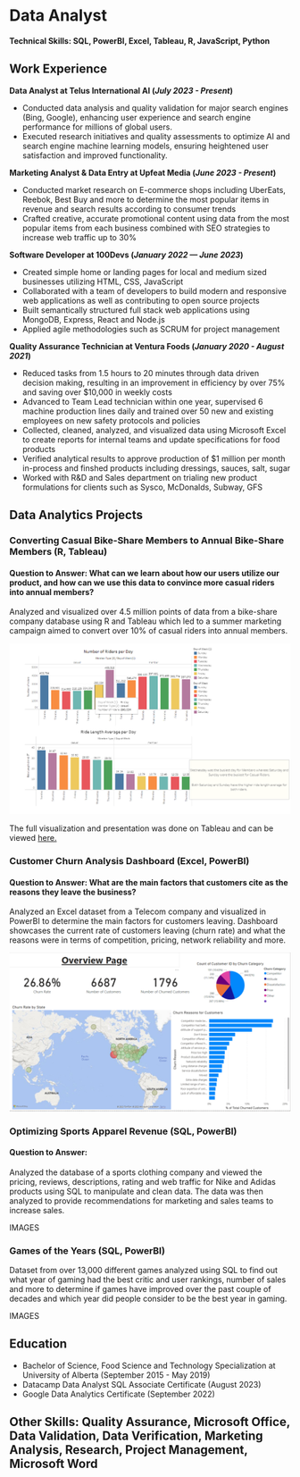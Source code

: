 # Data Analyst

#### Technical Skills: SQL, PowerBI, Excel, Tableau, R, JavaScript, Python


## Work Experience
**Data Analyst at Telus International AI (_July 2023 - Present_)**
- Conducted data analysis and quality validation for major search engines (Bing, Google), enhancing user experience and search engine performance for millions of global users.
- Executed research initiatives and quality assessments to optimize AI and search engine machine learning models, ensuring heightened user satisfaction and improved functionality.
  

**Marketing Analyst & Data Entry at Upfeat Media (_June 2023 - Present_)**
- Conducted market research on E-commerce shops including UberEats, Reebok, Best Buy and more to determine the most popular items in revenue and search results according to consumer trends
- Crafted creative, accurate promotional content using data from the most popular items from each business combined with SEO strategies to increase web traffic up to 30%

  

**Software Developer at 100Devs (_January 2022 — June 2023_)**
- Created simple home or landing pages for local and medium sized businesses utilizing HTML, CSS, JavaScript
-	Collaborated with a team of developers to build modern and responsive web applications as well as contributing to open source projects
- Built semantically structured full stack web applications using MongoDB, Express, React and Node.js
-	Applied agile methodologies such as SCRUM for project management
  

**Quality Assurance Technician at Ventura Foods (_January 2020 - August 2021_)**
- Reduced tasks from 1.5 hours to 20 minutes through data driven decision making, resulting in an improvement in efficiency by over 75% and saving over $10,000 in weekly costs
- Advanced to Team Lead technician within one year, supervised 6 machine production lines daily and trained over 50 new and existing employees on new safety protocols and policies
- Collected, cleaned, analyzed, and visualized data using Microsoft Excel to create reports for internal teams and update specifications for food products
- Verified analytical results to approve production of $1 million per month in-process and finshed products including dressings, sauces, salt, sugar
- Worked with R&D and Sales department on trialing new product formulations for clients such as Sysco, McDonalds, Subway, GFS
  


## Data Analytics Projects
### Converting Casual Bike-Share Members to Annual Bike-Share Members (R, Tableau)
#### Question to Answer: What can we learn about how our users utilize our product, and how can we use this data to convince more casual riders into annual members?

Analyzed and visualized over 4.5 million points of data from a bike-share company database using R and Tableau which led to a summer marketing campaign aimed to convert over 10% of casual riders into annual members.

![Tableau Image](/assets/Bike%20Share%20Tableau%20Image.PNG)

The full visualization and presentation was done on Tableau and can be viewed [here.](https://public.tableau.com/app/profile/visan2980/viz/DataAnalyticsProjectDashboard/Story1#1)

### Customer Churn Analysis Dashboard (Excel, PowerBI)
#### Question to Answer: What are the main factors that customers cite as the reasons they leave the business?

Analyzed an Excel dataset from a Telecom company and visualized in PowerBI to determine the main factors for customers leaving. Dashboard showcases the current rate of customers leaving (churn rate) and what the reasons were in terms of competition, pricing, network reliability and more. 

![Customer Churn Dashboard](/assets/Churning%20Customers%20Analysis%20Dashboard.PNG)


### Optimizing Sports Apparel Revenue (SQL, PowerBI)
#### Question to Answer:

Analyzed the database of a sports clothing company and viewed the pricing, reviews, descriptions, rating and web traffic for Nike and Adidas products using SQL to manipulate and clean data. The data was then analyzed to provide recommendations for marketing and sales teams to increase sales. 

IMAGES

### Games of the Years (SQL, PowerBI)

Dataset from over 13,000 different games analyzed using SQL to find out what year of gaming had the best critic and user rankings, number of sales and more to determine if games have improved over the past couple of decades and which year did people consider to be the best year in gaming.

IMAGES


## Education
- Bachelor of Science, Food Science and Technology Specialization at University of Alberta (September 2015 - May 2019)
- Datacamp Data Analyst SQL Associate Certificate (August 2023)
- Google Data Analytics Certificate (September 2022)

## Other Skills: Quality Assurance, Microsoft Office, Data Validation, Data Verification, Marketing Analysis, Research, Project Management, Microsoft Word








